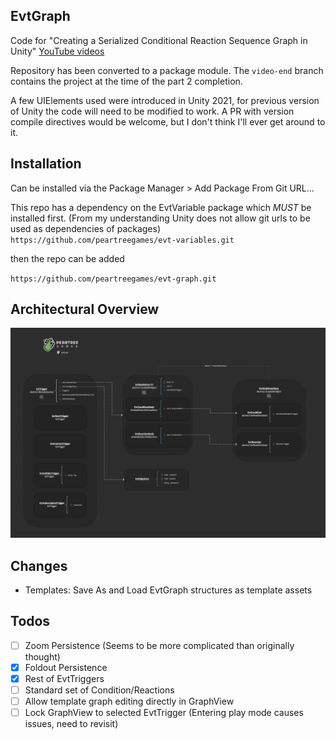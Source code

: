 ## EvtGraph
Code for "Creating a Serialized Conditional Reaction Sequence Graph in Unity" [YouTube videos](https://www.youtube.com/watch?v=KJ_ba50nooQ)

Repository has been converted to a package module. The `video-end` branch contains the project at the time of the part 2 completion.

A few UIElements used were introduced in Unity 2021, for previous version of Unity the code will need to be modified to work. A PR with version compile directives would be welcome, but I don't think I'll ever get around to it.

## Installation
Can be installed via the Package Manager > Add Package From Git URL...

This repo has a dependency on the EvtVariable package which *MUST* be installed first. (From my understanding Unity does not allow git urls to be used as dependencies of packages)
`https://github.com/peartreegames/evt-variables.git`

then the repo can be added

`https://github.com/peartreegames/evt-graph.git`

## Architectural Overview
![Architecture](./Documentation/Architecture.png)

## Changes
 
  - Templates: Save As and Load EvtGraph structures as template assets
  
## Todos
 - [ ] Zoom Persistence (Seems to be more complicated than originally thought)
 - [X] Foldout Persistence
 - [X] Rest of EvtTriggers
 - [ ] Standard set of Condition/Reactions
 - [ ] Allow template graph editing directly in GraphView
 - [ ] Lock GraphView to selected EvtTrigger (Entering play mode causes issues, need to revisit)